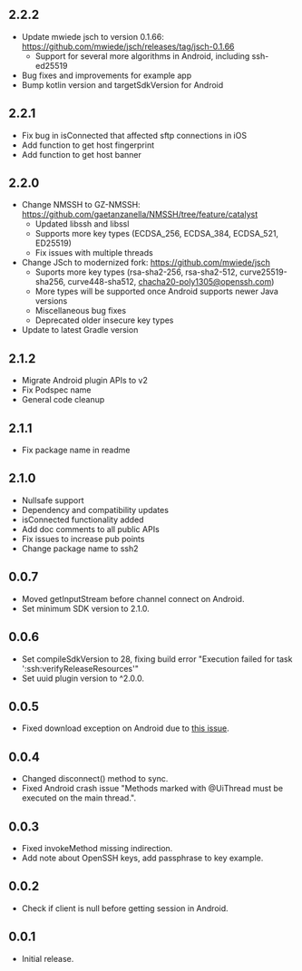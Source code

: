 ## 2.2.2
* Update mwiede jsch to version 0.1.66: https://github.com/mwiede/jsch/releases/tag/jsch-0.1.66
  * Support for several more algorithms in Android, including ssh-ed25519
* Bug fixes and improvements for example app
* Bump kotlin version and targetSdkVersion for Android

## 2.2.1
* Fix bug in isConnected that affected sftp connections in iOS
* Add function to get host fingerprint
* Add function to get host banner

## 2.2.0
* Change NMSSH to GZ-NMSSH: https://github.com/gaetanzanella/NMSSH/tree/feature/catalyst
  * Updated libssh and libssl
  * Supports more key types (ECDSA_256, ECDSA_384, ECDSA_521, ED25519)
  * Fix issues with multiple threads
* Change JSch to modernized fork: https://github.com/mwiede/jsch
  * Suports more key types (rsa-sha2-256, rsa-sha2-512, curve25519-sha256, curve448-sha512, chacha20-poly1305@openssh.com) 
  * More types will be supported once Android supports newer Java versions
  * Miscellaneous bug fixes
  * Deprecated older insecure key types
* Update to latest Gradle version

## 2.1.2
* Migrate Android plugin APIs to v2
* Fix Podspec name
* General code cleanup

## 2.1.1
* Fix package name in readme

## 2.1.0

* Nullsafe support
* Dependency and compatibility updates
* isConnected functionality added
* Add doc comments to all public APIs
* Fix issues to increase pub points
* Change package name to ssh2

## 0.0.7

* Moved getInputStream before channel connect on Android.
* Set minimum SDK version to 2.1.0. 

## 0.0.6

* Set compileSdkVersion to 28, fixing build error "Execution failed for task ':ssh:verifyReleaseResources'"
* Set uuid plugin version to ^2.0.0.

## 0.0.5

* Fixed download exception on Android due to [this issue](https://github.com/flutter/flutter/issues/34993).

## 0.0.4

* Changed disconnect() method to sync. 
* Fixed Android crash issue "Methods marked with @UiThread must be executed on the main thread.".

## 0.0.3

* Fixed invokeMethod missing indirection.
* Add note about OpenSSH keys, add passphrase to key example.

## 0.0.2

* Check if client is null before getting session in Android.

## 0.0.1

* Initial release.

